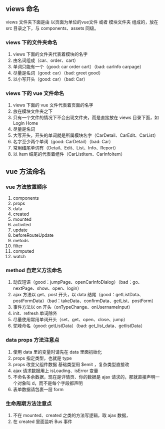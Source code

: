 ## views 命名

views 文件夹下面是由 以页面为单位的vue文件 或者 模块文件夹 组成的，放在 src 目录之下，与 components、assets 同级。

### views 下的文件夹命名

1. views 下面的文件夹代表着模块的名字
2. 由名词组成（car、order、cart）
3. 单词只能有一个（good: car order cart）（bad: carInfo carpage）
4. 尽量是名词（good: car）（bad: greet good）
5. 以小写开头（good: car）（bad: Car）

### views 下的 vue 文件命名

1. views 下面的 vue 文件代表着页面的名字
2. 放在模块文件夹之下
3. 只有一个文件的情况下不会出现文件夹，而是直接放在 views 目录下面，如 Login Home
4. 尽量是名词
5. 大写开头，开头的单词就是所属模块名字（CarDetail、CarEdit、CarList）
6. 名字至少两个单词（good: CarDetail）（bad: Car）
7. 常用结尾单词有（Detail、Edit、List、Info、Report）
8. 以 Item 结尾的代表着组件（CarListItem、CarInfoItem）

## vue 方法命名

### vue 方法放置顺序

1. components
2. props
3. data
4. created
5. mounted
6. activited
7. update
8. beforeRouteUpdate
9. metods
10. filter
11. computed
12. watch

### method 自定义方法命名

1. 动宾短语（good：jumpPage、openCarInfoDialog）（bad：go、nextPage、show、open、login）
2. ajax 方法以 get、post 开头，以 data 结尾（good：getListData、postFormData）（bad：takeData、confirmData、getList、postForm）
3. 事件方法以 on 开头（onTypeChange、onUsernameInput）
4. init、refresh 单词除外
5. 尽量使用常用单词开头（set、get、open、close、jump）
6. 驼峰命名（good: getListData）（bad: get_list_data、getlistData）

### data props 方法注意点

1. 使用 data 里的变量时请先在 data 里面初始化
2. props 指定类型，也就是 type
3. props 改变父组件数据 基础类型用 $emit ，复杂类型直接改
4. ajax 请求数据用上 isLoading、isError 变量
5. 不命名多余数据，现在是详情页、你的数据是 ajax 请求的，那就直接声明一个对象叫 d，而不是每个字段都声明
6. 表单数据请包裹一层 form

### 生命周期方法注意点

1. 不在 mounted、created 之类的方法写逻辑，取 ajax 数据，
2. 在 created 里面监听 Bus 事件